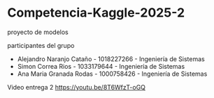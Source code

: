 # Competencia-Kaggle-2025-2

proyecto de modelos

participantes del grupo
- Alejandro Naranjo Cataño - 1018227266 - Ingeniería de Sistemas
- Simon Correa Rios - 1033179644 - Ingeniería de Sistemas
- Ana Maria Granada Rodas - 1000758426 - Ingeniería de Sistemas

Video entrega 2
https://youtu.be/8T6WfzT-oGQ
